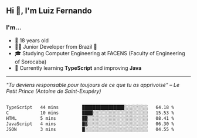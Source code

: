 <h2>Hi 👋, I'm Luiz Fernando</h2>

### I'm...
* 🤟 18 years old
* 👨‍💻 Junior Developer from Brazil 💚
* 🎓 Studying Computer Engineering at FACENS (Faculty of Engineering of Sorocaba)
* 🔭 Currently learning **TypeScript** and improving **Java**

---

_"Tu deviens responsable pour toujours de ce que tu as apprivoisé" – Le Petit Prince (Antoine de Saint-Exupéry)_

##

<!--START_SECTION:waka-->

```txt
TypeScript   44 mins         ████████████████░░░░░░░░░   64.18 %
C            10 mins         ████░░░░░░░░░░░░░░░░░░░░░   15.53 %
HTML         5 mins          ██░░░░░░░░░░░░░░░░░░░░░░░   08.41 %
JavaScript   4 mins          █▓░░░░░░░░░░░░░░░░░░░░░░░   06.30 %
JSON         3 mins          █░░░░░░░░░░░░░░░░░░░░░░░░   04.55 %
```

<!--END_SECTION:waka-->
